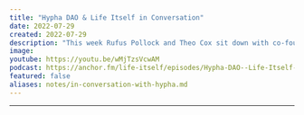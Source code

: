 ```yaml
---
title: "Hypha DAO & Life Itself in Conversation"
date: 2022-07-29
created: 2022-07-29
description: "This week Rufus Pollock and Theo Cox sit down with co-founders of Hypha DAO Alex Prate, Joachim Stroh, and Franz Joseph Allmayer to discuss how DAOs are aiming to revolutionize systems of governance and whether blockchain technology is indeed necessary to this effort."
image: 
youtube: https://youtu.be/wMjTzsVcwAM
podcast: https://anchor.fm/life-itself/episodes/Hypha-DAO--Life-Itself-in-Conversation-e1lrng5
featured: false
aliases: notes/in-conversation-with-hypha.md
---
```


***
